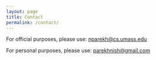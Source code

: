 ```yaml
---
layout: page
title: Contact
permalink: /contact/
---
```


For official purposes, please use: [nparekh@cs.umass.edu](mailto:nparekh@cs.umass.edu)

For personal purposes, please use: [parekhnish@gmail.com](mailto:parekhnish@gmail.com)